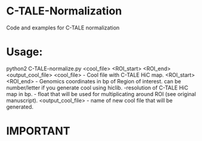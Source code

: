 # C-TALE-Normalization
Code and examples for C-TALE normalization
# Usage:
python2 C-TALE-normalize.py <cool_file> <chr> <ROI_start> <ROI_end> <resolution> <coeffitient> <output_cool_file>
<cool_file> - Cool file with C-TALE HiC map.
<chr> <ROI_start> <ROI_end> - Genomics coordinates in bp of Region of interest. <chr> can be number/letter if you generate cool using hiclib.
<resolution> -resolution of C-TALE HiC map in bp.
<coeffitient> - float that will be used for multiplicating around ROI (see original manuscript).
<output_cool_file> - name of new cool file that will be generated.
# IMPORTANT
